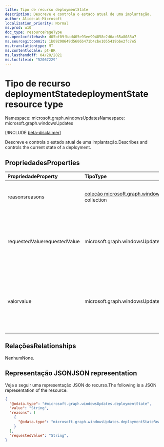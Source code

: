 ```yaml
---
title: Tipo de recurso deploymentState
description: Descreve e controla o estado atual de uma implantação.
author: Alice-at-Microsoft
localization_priority: Normal
ms.prod: w10
doc_type: resourcePageType
ms.openlocfilehash: d05bf09fbad405e93ee994858e2d6ac65a8088a7
ms.sourcegitcommit: 1b09298649d5606b471b4cbe1055419bbe2fc7e5
ms.translationtype: MT
ms.contentlocale: pt-BR
ms.lasthandoff: 04/28/2021
ms.locfileid: "52067229"
---
```

# <a name="deploymentstate-resource-type"></a><span data-ttu-id="a2817-103">Tipo de recurso deploymentState</span><span class="sxs-lookup"><span data-stu-id="a2817-103">deploymentState resource type</span></span>

<span data-ttu-id="a2817-104">Namespace: microsoft.graph.windowsUpdates</span><span class="sxs-lookup"><span data-stu-id="a2817-104">Namespace: microsoft.graph.windowsUpdates</span></span>

[!INCLUDE [beta-disclaimer](../../includes/beta-disclaimer.md)]

<span data-ttu-id="a2817-105">Descreve e controla o estado atual de uma implantação.</span><span class="sxs-lookup"><span data-stu-id="a2817-105">Describes and controls the current state of a deployment.</span></span>

## <a name="properties"></a><span data-ttu-id="a2817-106">Propriedades</span><span class="sxs-lookup"><span data-stu-id="a2817-106">Properties</span></span>
|<span data-ttu-id="a2817-107">Propriedade</span><span class="sxs-lookup"><span data-stu-id="a2817-107">Property</span></span>|<span data-ttu-id="a2817-108">Tipo</span><span class="sxs-lookup"><span data-stu-id="a2817-108">Type</span></span>|<span data-ttu-id="a2817-109">Descrição</span><span class="sxs-lookup"><span data-stu-id="a2817-109">Description</span></span>|
|:---|:---|:---|
|<span data-ttu-id="a2817-110">reasons</span><span class="sxs-lookup"><span data-stu-id="a2817-110">reasons</span></span>|<span data-ttu-id="a2817-111">[coleção microsoft.graph.windowsUpdates.deploymentStateReason](../resources/windowsupdates-deploymentstatereason.md)</span><span class="sxs-lookup"><span data-stu-id="a2817-111">[microsoft.graph.windowsUpdates.deploymentStateReason](../resources/windowsupdates-deploymentstatereason.md) collection</span></span>|<span data-ttu-id="a2817-112">Especifica os motivos pelos quais a implantação tem seu valor de estado.</span><span class="sxs-lookup"><span data-stu-id="a2817-112">Specifies the reasons the deployment has its state value.</span></span> <span data-ttu-id="a2817-113">Somente leitura.</span><span class="sxs-lookup"><span data-stu-id="a2817-113">Read-only.</span></span>|
|<span data-ttu-id="a2817-114">requestedValue</span><span class="sxs-lookup"><span data-stu-id="a2817-114">requestedValue</span></span>|<span data-ttu-id="a2817-115">microsoft.graph.windowsUpdates.requestedDeploymentStateValue</span><span class="sxs-lookup"><span data-stu-id="a2817-115">microsoft.graph.windowsUpdates.requestedDeploymentStateValue</span></span>|<span data-ttu-id="a2817-116">Especifica o estado solicitado da implantação.</span><span class="sxs-lookup"><span data-stu-id="a2817-116">Specifies the requested state of the deployment.</span></span> <span data-ttu-id="a2817-117">Oferece suporte a um subconjunto dos **valores de requestedDeploymentStateValue**.</span><span class="sxs-lookup"><span data-stu-id="a2817-117">Supports a subset of the values for **requestedDeploymentStateValue**.</span></span> <span data-ttu-id="a2817-118">Os valores possíveis são: `none` e `paused`.</span><span class="sxs-lookup"><span data-stu-id="a2817-118">Possible values are: `none`, `paused`.</span></span>|
|<span data-ttu-id="a2817-119">valor</span><span class="sxs-lookup"><span data-stu-id="a2817-119">value</span></span>|<span data-ttu-id="a2817-120">microsoft.graph.windowsUpdates.deploymentStateValue</span><span class="sxs-lookup"><span data-stu-id="a2817-120">microsoft.graph.windowsUpdates.deploymentStateValue</span></span>|<span data-ttu-id="a2817-121">Especifica o estado da implantação.</span><span class="sxs-lookup"><span data-stu-id="a2817-121">Specifies the state of the deployment.</span></span> <span data-ttu-id="a2817-122">Oferece suporte a um subconjunto dos valores **para deploymentStateValue**.</span><span class="sxs-lookup"><span data-stu-id="a2817-122">Supports a subset of the values for **deploymentStateValue**.</span></span> <span data-ttu-id="a2817-123">Os valores possíveis são: `scheduled`, `offering`, `paused`.</span><span class="sxs-lookup"><span data-stu-id="a2817-123">Possible values are: `scheduled`, `offering`, `paused`.</span></span> <span data-ttu-id="a2817-124">Somente leitura.</span><span class="sxs-lookup"><span data-stu-id="a2817-124">Read-only.</span></span>|

## <a name="relationships"></a><span data-ttu-id="a2817-125">Relações</span><span class="sxs-lookup"><span data-stu-id="a2817-125">Relationships</span></span>
<span data-ttu-id="a2817-126">Nenhum</span><span class="sxs-lookup"><span data-stu-id="a2817-126">None.</span></span>

## <a name="json-representation"></a><span data-ttu-id="a2817-127">Representação JSON</span><span class="sxs-lookup"><span data-stu-id="a2817-127">JSON representation</span></span>
<span data-ttu-id="a2817-128">Veja a seguir uma representação JSON do recurso.</span><span class="sxs-lookup"><span data-stu-id="a2817-128">The following is a JSON representation of the resource.</span></span>
<!-- {
  "blockType": "resource",
  "@odata.type": "microsoft.graph.windowsUpdates.deploymentState"
}
-->
``` json
{
  "@odata.type": "#microsoft.graph.windowsUpdates.deploymentState",
  "value": "String",
  "reasons": [
    {
      "@odata.type": "microsoft.graph.windowsUpdates.deploymentStateReason"
    }
  ],
  "requestedValue": "String",
}
```

